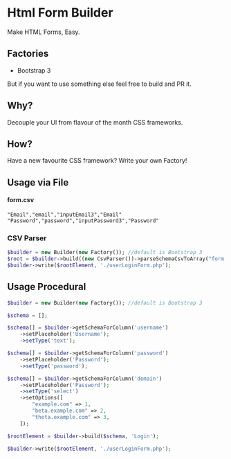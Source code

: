 # Html Form Builder

Make HTML Forms, Easy.

## Factories

 - Bootstrap 3
 
But if you want to use something else feel free to build and PR it.


## Why?

Decouple your UI from flavour of the month CSS frameworks.

## How?

Have a new favourite CSS framework?  Write your own Factory!

## Usage via File


#### form.csv
`
"Email","email","inputEmail3","Email"
"Password","password","inputPassword3","Password"
`

### CSV Parser
```php
$builder = new Builder(new Factory()); //default is Bootstrap 3
$root = $builder->build((new CsvParser())->parseSchemaCsvToArray("form.csv"), "Login");
$builder->write($rootElement, './userLoginForm.php');
```


## Usage Procedural

```php
$builder = new Builder(new Factory()); //default is Bootstrap 3

$schema = []; 

$schema[] = $builder->getSchemaForColumn('username')
    ->setPlaceholder('Username');
    ->setType('text');

$schema[] = $builder->getSchemaForColumn('password')
    ->setPlaceholder('Password');
    ->setType('password');

$schema[] = $builder->getSchemaForColumn('domain')
    ->setPlaceholder('Password');
    ->setType('select')
    ->setOptions([
        "example.com" => 1,
        "beta.example.com" => 2,
        "theta.example.com" => 3,
    ]);

$rootElement = $builder->build($schema, 'Login');

$builder->write($rootElement, './userLoginForm.php');
```